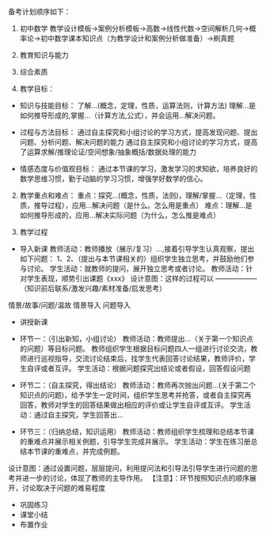 
备考计划顺序如下：
1. 初中数学
教学设计模板->案例分析模板->高数->线性代数->空间解析几何->概率论->初中数学课本知识点（为教学设计和案例分析做准备）->刷真题
2. 教育知识与能力
3. 综合素质



1. 教学目标：

- 知识与技能目标：
了解...(概念，定理，性质，运算法则，计算方法)
理解...是如何推导形成的,掌握...（计算方法,公式），并会运用...解决问题。

- 过程与方法目标：
通过自主探究和小组讨论的学习方式，提高发现问题、提出问题、分析问题、解决问题的能力
通过自主探究和小组讨论的学习方式，提高了运算求解/推理论证/空间想象/抽象概括/数据处理的能力

- 情感态度与价值观目标：
通过本节课的学习，激发学习的求知欲，培养良好的数学思维习惯，勤于动脑的学习习惯，增强学好数学的信心。

2. 教学重点和难点：
重点：探究...(概念，性质，法则)，理解/掌握...（定理，性质，推导过程），应用...解决问题（是什么。怎么用是重点）
难点：理解...是如何推导形成的，应用...解决实际问题（为什么，怎么推是难点）

3. 教学过程
- 导入新课
教师活动：教师播放（展示/复习）...,接着引导学生认真观察，提出如下问题：
1、2、（提出与本节课相关的）组织学生独立思考，并鼓励他们参与讨论。
学生活动：就教师的提问，展开独立思考或者讨论。
教师活动：针对学生表现，顺势引出课题《xxx》
设计意图：这样的过程可以 ——————（知识前后联系/激发兴趣/素材准备/启发思考）

情景/故事/问题/温故
情景导入
问题导入

- 讲授新课
*   环节一：（引出新知，小组讨论）
    教师活动：教师提出...（关于第一个知识点的问题）等目标问题。
    教师组织学生根据目标问题四人一组进行讨论交流，教师进行巡视指导，交流讨论结束后，找学生代表回答讨论结果，教师评价，学生自评或者互评。
    学生活动：根据问题探究出结论或者假设，回答假设问题

*   环节二：（自主探究，得出结论）
    教师活动：教师再次抛出问题...(关于第二个知识点的问题)，给予学生一定时间，组织学生思考并抢答，或者自主探究再回答，教师对学生的回答结果做出相应的评价或让学生自评或互评。
    学生活动：通过自主探究，学生回答出...

*   环节三：（归纳总结，知识运用）
    教师活动：教师组织学生梳理和总结本节课的重难点并展示相关例题，引导学生完成并展示。
    学生活动：学生在练习册总结本节课的重难点，并完成例题。

设计意图：通过设置问题，层层提问，利用提问法和引导法引导学生进行问题的思考并进一步的讨论，体现了教师的主导作用。
【注意】：环节按照知识点的顺序展开，讨论取决于问题的难易程度

- 巩固练习
- 课堂小结
- 布置作业



